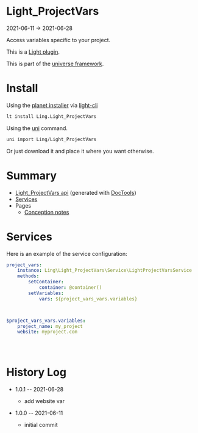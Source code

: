 Light_ProjectVars
===========
2021-06-11 -> 2021-06-28



Access variables specific to your project.


This is a [Light plugin](https://github.com/lingtalfi/Light/blob/master/doc/pages/plugin.md).

This is part of the [universe framework](https://github.com/karayabin/universe-snapshot).


Install
==========

Using the [planet installer](https://github.com/lingtalfi/Light_PlanetInstaller) via [light-cli](https://github.com/lingtalfi/Light_Cli)
```bash
lt install Ling.Light_ProjectVars
```

Using the [uni](https://github.com/lingtalfi/universe-naive-importer) command.
```bash
uni import Ling/Light_ProjectVars
```

Or just download it and place it where you want otherwise.






Summary
===========
- [Light_ProjectVars api](https://github.com/lingtalfi/Light_ProjectVars/blob/master/doc/api/Ling/Light_ProjectVars.md) (generated with [DocTools](https://github.com/lingtalfi/DocTools))
- [Services](#services)
- Pages
    - [Conception notes](https://github.com/lingtalfi/Light_ProjectVars/blob/master/doc/pages/conception-notes.md)






Services
=========


Here is an example of the service configuration:

```yaml
project_vars:
    instance: Ling\Light_ProjectVars\Service\LightProjectVarsService
    methods:
        setContainer:
            container: @container()
        setVariables:
            vars: ${project_vars_vars.variables}



$project_vars_vars.variables:
    project_name: my_project
    website: myproject.com





```



History Log
=============

- 1.0.1 -- 2021-06-28

    - add website var
  
- 1.0.0 -- 2021-06-11

    - initial commit